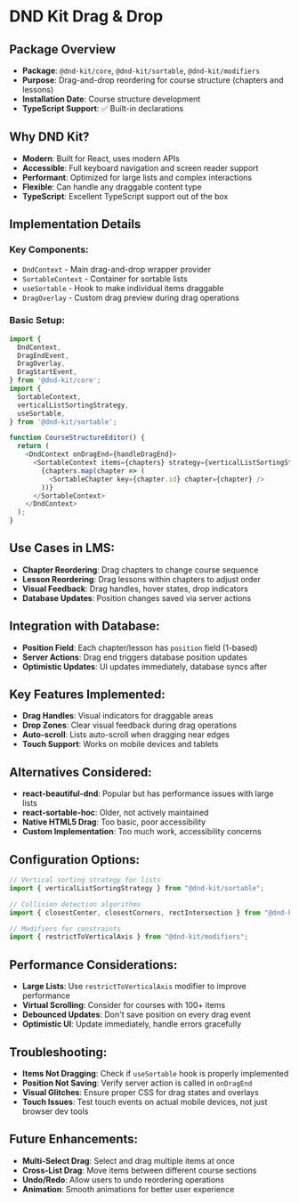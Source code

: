 # DND Kit Drag & Drop

## Package Overview

- **Package**: `@dnd-kit/core`, `@dnd-kit/sortable`, `@dnd-kit/modifiers`
- **Purpose**: Drag-and-drop reordering for course structure (chapters and lessons)
- **Installation Date**: Course structure development
- **TypeScript Support**: ✅ Built-in declarations

## Why DND Kit?

- **Modern**: Built for React, uses modern APIs
- **Accessible**: Full keyboard navigation and screen reader support
- **Performant**: Optimized for large lists and complex interactions
- **Flexible**: Can handle any draggable content type
- **TypeScript**: Excellent TypeScript support out of the box

## Implementation Details

### Key Components:

- `DndContext` - Main drag-and-drop wrapper provider
- `SortableContext` - Container for sortable lists
- `useSortable` - Hook to make individual items draggable
- `DragOverlay` - Custom drag preview during drag operations

### Basic Setup:

```typescript
import {
  DndContext,
  DragEndEvent,
  DragOverlay,
  DragStartEvent,
} from '@dnd-kit/core';
import {
  SortableContext,
  verticalListSortingStrategy,
  useSortable,
} from '@dnd-kit/sortable';

function CourseStructureEditor() {
  return (
    <DndContext onDragEnd={handleDragEnd}>
      <SortableContext items={chapters} strategy={verticalListSortingStrategy}>
        {chapters.map(chapter => (
          <SortableChapter key={chapter.id} chapter={chapter} />
        ))}
      </SortableContext>
    </DndContext>
  );
}
```

## Use Cases in LMS:

- **Chapter Reordering**: Drag chapters to change course sequence
- **Lesson Reordering**: Drag lessons within chapters to adjust order
- **Visual Feedback**: Drag handles, hover states, drop indicators
- **Database Updates**: Position changes saved via server actions

## Integration with Database:

- **Position Field**: Each chapter/lesson has `position` field (1-based)
- **Server Actions**: Drag end triggers database position updates
- **Optimistic Updates**: UI updates immediately, database syncs after

## Key Features Implemented:

- **Drag Handles**: Visual indicators for draggable areas
- **Drop Zones**: Clear visual feedback during drag operations
- **Auto-scroll**: Lists auto-scroll when dragging near edges
- **Touch Support**: Works on mobile devices and tablets

## Alternatives Considered:

- **react-beautiful-dnd**: Popular but has performance issues with large lists
- **react-sortable-hoc**: Older, not actively maintained
- **Native HTML5 Drag**: Too basic, poor accessibility
- **Custom Implementation**: Too much work, accessibility concerns

## Configuration Options:

```typescript
// Vertical sorting strategy for lists
import { verticalListSortingStrategy } from "@dnd-kit/sortable";

// Collision detection algorithms
import { closestCenter, closestCorners, rectIntersection } from "@dnd-kit/core";

// Modifiers for constraints
import { restrictToVerticalAxis } from "@dnd-kit/modifiers";
```

## Performance Considerations:

- **Large Lists**: Use `restrictToVerticalAxis` modifier to improve performance
- **Virtual Scrolling**: Consider for courses with 100+ items
- **Debounced Updates**: Don't save position on every drag event
- **Optimistic UI**: Update immediately, handle errors gracefully

## Troubleshooting:

- **Items Not Dragging**: Check if `useSortable` hook is properly implemented
- **Position Not Saving**: Verify server action is called in `onDragEnd`
- **Visual Glitches**: Ensure proper CSS for drag states and overlays
- **Touch Issues**: Test touch events on actual mobile devices, not just browser dev tools

## Future Enhancements:

- **Multi-Select Drag**: Select and drag multiple items at once
- **Cross-List Drag**: Move items between different course sections
- **Undo/Redo**: Allow users to undo reordering operations
- **Animation**: Smooth animations for better user experience
